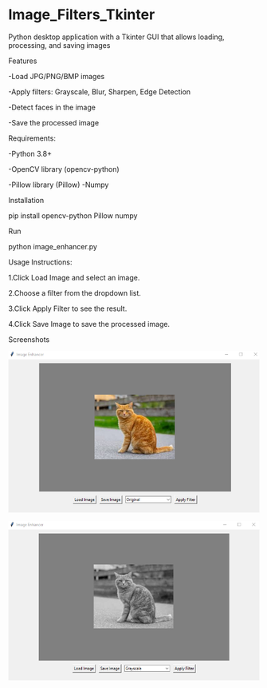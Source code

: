 # Image_Filters_Tkinter
Python desktop application with a Tkinter GUI that allows loading, processing, and saving images

Features

-Load JPG/PNG/BMP images

-Apply filters: Grayscale, Blur, Sharpen, Edge Detection

-Detect faces in the image

-Save the processed image

Requirements:

-Python 3.8+

-OpenCV library (opencv-python)

-Pillow library (Pillow)
-Numpy



Installation

pip install opencv-python Pillow numpy

Run

python image_enhancer.py

Usage Instructions:

1.Click Load Image and select an image.

2.Choose a filter from the dropdown list.

3.Click Apply Filter to see the result.

4.Click Save Image to save the processed image.

Screenshots

![original](original.png)

![new](gray.png)
